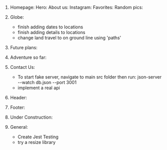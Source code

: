 1. Homepage:
    Hero:
    About us:
    Instagram:
    Favorites:
    Random pics:

2. Globe:
    - finish adding dates to locations
    - finish adding details to locations
    - change land travel to on ground line using 'paths'

3. Future plans:

4. Adventure so far:

5. Contact Us:
    - To start fake server, navigate to main src folder then run:
            json-server --watch db.json --port 3001
    - implement a real api

6. Header:

7. Footer:

8. Under Construction:

9. General:
    - Create Jest Testing
    - try a resize library